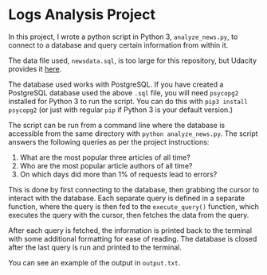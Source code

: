 # Logs Analysis Project

In this project, I wrote a python script in Python 3, `analyze_news.py`, 
to connect to a database and query certain information from within it.

The data file used, `newsdata.sql`, is too large for this repository,
but Udacity provides it [here](https://d17h27t6h515a5.cloudfront.net/topher/2016/August/57b5f748_newsdata/newsdata.zip). 

The database used works with PostgreSQL. If you have created a PostgreSQL
database used the above `.sql` file, you will need `psycopg2` installed for
Python 3 to run the script. You can do this with `pip3 install psycopg2` 
(or just with regular `pip` if Python 3 is your default version.)

The script can be run from a command line where the database is accessible
from the same directory with `python analyze_news.py`. The script answers the
following queries as per the project instructions:

1) What are the most popular three articles of all time?
2) Who are the most popular article authors of all time?
3) On which days did more than 1% of requests lead to errors?

This is done by first connecting to the database, then grabbing the cursor
to interact with the database. Each separate query is defined in a separate
function, where the query is then fed to the `execute_query()` function,
which executes the query with the cursor, then fetches the data from the query.

After each query is fetched, the information is printed back to the terminal
with some additional formatting for ease of reading. The database is closed
after the last query is run and printed to the terminal.

You can see an example of the output in `output.txt`.